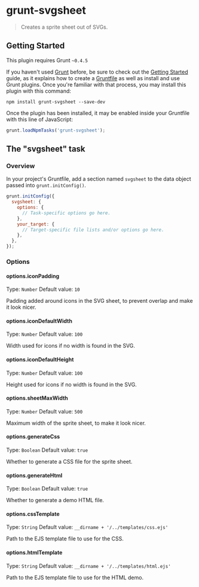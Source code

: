 # grunt-svgsheet

> Creates a sprite sheet out of SVGs.

## Getting Started
This plugin requires Grunt `~0.4.5`

If you haven't used [Grunt](http://gruntjs.com/) before, be sure to check out the [Getting Started](http://gruntjs.com/getting-started) guide, as it explains how to create a [Gruntfile](http://gruntjs.com/sample-gruntfile) as well as install and use Grunt plugins. Once you're familiar with that process, you may install this plugin with this command:

```shell
npm install grunt-svgsheet --save-dev
```

Once the plugin has been installed, it may be enabled inside your Gruntfile with this line of JavaScript:

```js
grunt.loadNpmTasks('grunt-svgsheet');
```

## The "svgsheet" task

### Overview
In your project's Gruntfile, add a section named `svgsheet` to the data object passed into `grunt.initConfig()`.

```js
grunt.initConfig({
  svgsheet: {
    options: {
      // Task-specific options go here.
    },
    your_target: {
      // Target-specific file lists and/or options go here.
    },
  },
});
```

### Options

#### options.iconPadding
Type: `Number`
Default value: `10`

Padding added around icons in the SVG sheet, to prevent overlap and make it look nicer.

#### options.iconDefaultWidth
Type: `Number`
Default value: `100`

Width used for icons if no width is found in the SVG.

#### options.iconDefaultHeight
Type: `Number`
Default value: `100`

Height used for icons if no width is found in the SVG.

#### options.sheetMaxWidth
Type: `Number`
Default value: `500`

Maximum width of the sprite sheet, to make it look nicer.

#### options.generateCss
Type: `Boolean`
Default value: `true`

Whether to generate a CSS file for the sprite sheet.

#### options.generateHtml
Type: `Boolean`
Default value: `true`

Whether to generate a demo HTML file.

#### options.cssTemplate
Type: `String`
Default value: `__dirname + '/../templates/css.ejs'`

Path to the EJS template file to use for the CSS.

#### options.htmlTemplate
Type: `String`
Default value: `__dirname + '/../templates/html.ejs'`

Path to the EJS template file to use for the HTML demo.

